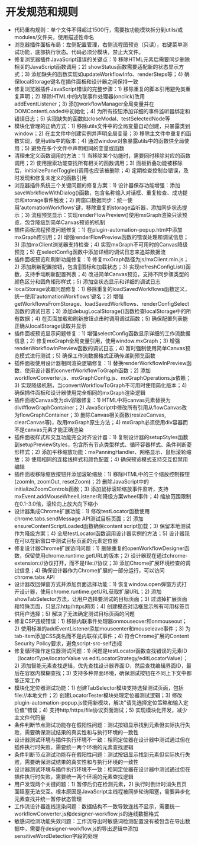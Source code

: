 # 开发规范和规则

- 代码重构规则：单个文件不得超过1500行，需要按功能模块拆分到utils/或modules/文件夹，使用描述性命名
- 浏览器插件面板布局：左侧配置管理，右侧流程图预览（只读），右键菜单测试功能，底部执行状态。代码必须分模块，禁止大文件。
- 修复浏览器插件JavaScript错误的关键点：1) 移除HTML元素后需要同步删除相关的JavaScript函数调用；2) showStatus函数需要适配新的状态显示方式；3) 添加缺失的函数实现如updateWorkflowInfo、renderSteps等；4) 确保localStorage键名在插件面板和设计器之间保持一致
- 修复浏览器插件JavaScript错误的完整步骤：1) 移除重复的脚本引用避免类重复声明；2) 移除HTML中的内联事件处理器(onclick)改用addEventListener；3) 添加workflowManager全局变量并在DOMContentLoaded中初始化；4) 为所有按钮添加详细的事件监听器绑定和错误日志；5) 实现缺失的函数如closeModal、testSelectedNode等
- 模块化管理的正确方式：1) 移除utils文件中的全局变量自动创建，只暴露类到window；2) 在主文件中创建实例并声明全局变量；3) 移除主文件中重复的函数实现，使用utils中的版本；4) 通过window对象暴露utils中的函数供全局使用；5) 避免在多个文件中声明相同的变量或函数
- 清理未定义函数调用的方法：1) 当移除某个功能时，需要同时移除对应的函数调用；2) 使用搜索功能查找所有相关的函数调用；3) 面板折叠功能被移除后，initializePanelToggle()调用也应该被删除；4) 定期检查控制台错误，及时发现和修复未定义的函数引用
- 浏览器插件系统三个关键问题的修复方案：1) 设计器保存功能增强：添加saveWorkflowWithDialog()函数，包含名称输入对话框、重复检查、成功提示和storage事件触发；2) 跨窗口数据同步：统一使用'automationWorkflows'键，移除重复的storage监听器，添加同步状态提示；3) 流程预览显示：实现renderFlowPreview()使用mxGraph渲染只读预览，包含降级到简单Canvas预览的机制
- 插件面板流程预览问题修复：1) 在plugin-automation-popup.html中添加mxGraph库引用；2) 增强renderFlowPreview函数的错误处理和调试信息；3) 添加mxClient浏览器支持检查；4) 实现mxGraph不可用时的Canvas降级预览；5) 在selectConfig函数中添加详细的调试日志来追踪数据流
- 插件面板预览和刷新功能修复：1) 修复mxGraph路径为js/mxClient.min.js；2) 添加刷新配置按钮，包含🔄图标和加载状态；3) 实现refreshConfigList()函数，支持手动刷新配置列表；4) 改进简单Canvas预览，支持不同步骤类型的颜色区分和圆角矩形样式；5) 添加空状态显示和详细的调试日志
- localStorage读取问题修复：1) 移除重复的loadSavedWorkflows函数定义，统一使用'automationWorkflows'键名；2) 增强getWorkflowsFromStorage、loadSavedWorkflows、renderConfigSelect函数的调试日志；3) 添加debugLocalStorage()函数检查localStorage中的所有数据；4) 在页面加载和刷新按钮点击时调用调试函数；5) 确保配置列表能正确从localStorage读取并显示
- 插件面板预览显示问题修复：1) 增强selectConfig函数显示详细的工作流数据信息；2) 修复mxGraph全局变量引用，使用window.mxGraph；3) 增强renderWorkflowInPreview函数的调试日志；4) 暂时强制使用简单Canvas预览模式进行测试；5) 确保工作流数据格式正确传递到预览函数
- 插件面板使用设计器相同渲染逻辑修复：1) 替换renderWorkflowInPreview函数，使用设计器的convertWorkflowToGraph函数；2) 添加workflowConverter.js、mxGraphConfig.js、mxGraphOperations.js依赖；3) 实现降级机制，当convertWorkflowToGraph不可用时使用简化版本；4) 确保插件面板和设计器使用完全相同的mxGraph渲染逻辑
- 插件面板Canvas改为div容器修复：1) HTML中将canvas元素替换为div#flowGraphContainer；2) JavaScript中修改所有引用从flowCanvas改为flowGraphContainer；3) 删除Canvas相关函数(resizeCanvas, clearCanvas等)，改用mxGraph原生方法；4) mxGraph必须使用div容器而不是canvas元素才能正确渲染
- 插件面板样式和交互功能完全对齐设计器：1) 复制设计器的setupStyles函数到setupPreviewStyles，包含所有节点类型样式、循环容器样式、条件判断菱形样式；2) 添加平移缩放功能：mxPanningHandler、网格显示、鼠标滚轮缩放；3) 使用相同的连接线样式和颜色配置；4) 确保预览模式支持交互但禁用编辑
- 插件面板移除缩放按钮并添加滚轮缩放：1) 移除HTML中的三个缩放控制按钮(zoomIn, zoomOut, resetZoom)；2) 删除JavaScript中的initializeZoomControls函数；3) 添加鼠标滚轮缩放事件监听，支持mxEvent.addMouseWheelListener和降级方案wheel事件；4) 缩放范围限制在0.1-3.0倍，滚轮向上放大向下缩小
- 设计器集成Chrome扩展功能：1) 修改testLocator函数使用chrome.tabs.sendMessage API测试目标页面；2) 添加ensureContentScriptLoaded函数确保content script加载；3) 保留本地测试作为降级方案；4) 全局testLocator函数调用设计器实例的方法；5) 设计器现在可以在新窗口中测试目标页面的元素定位器
- 修复设计器Chrome扩展访问问题：1) 删除重复的openWorkflowDesigner函数，保留使用chrome.runtime.getURL的版本；2) 设计器现在通过chrome-extension://协议打开，而不是file://协议；3) 添加Chrome扩展环境检查的调试信息；4) 确保设计器作为Chrome扩展的一部分运行，可以访问chrome.tabs API
- 设计器改回弹窗方式并添加页面选择功能：1) 恢复window.open弹窗方式打开设计器，使用chrome.runtime.getURL获取扩展URL；2) 添加showTabSelector方法，让用户选择要测试的目标页面；3) 过滤掉扩展页面和特殊页面，只显示http/https网页；4) 创建模态对话框显示所有可用标签页供用户选择；5) 解决了无法确定测试目标页面的问题
- 修复CSP违规错误：1) 移除内联事件处理器onmouseover和onmouseout；2) 使用标准的addEventListener添加mouseenter和mouseleave事件；3) 为tab-item添加CSS类名而不是内联样式事件；4) 符合Chrome扩展的Content Security Policy要求，避免script-src-self违规
- 修复循环操作定位器测试问题：1) 问题是testLocator函数查找错误的元素ID（locatorType/locatorValue vs editLocatorStrategy/editLocatorValue）；2) 添加智能元素查找逻辑，优先查找设计器界面ID，然后查找编辑界面ID，最后在容器内模糊查找；3) 支持多种界面环境，确保测试按钮在不同上下文中都能正常工作
- 模块化定位器测试功能：1) 创建TabSelector模块支持选择测试页面，包括file://本地文件；2) 创建LocatorTester模块处理定位器测试逻辑；3) 修改plugin-automation-popup.js使用新模块，解决"请先选择定位策略和输入定位值"错误；4) 支持http/https/file协议页面测试；5) 实现模块化开发，减少主文件代码量
- 条件判断节点测试功能存在假阳性问题：测试按钮显示找到元素但实际执行失败，需要确保测试结果的真实性和与执行环境的一致性
- 设计器测试环境与插件执行环境不一致：相同定位器在设计器中测试通过但在插件执行时失败，需要统一两个环境的元素查找逻辑
- 条件判断节点测试功能存在假阳性问题：测试按钮显示找到元素但实际执行失败，需要确保测试结果的真实性和与执行环境的一致性
- 设计器测试环境与插件执行环境不一致：相同定位器在设计器中测试通过但在插件执行时失败，需要统一两个环境的元素查找逻辑
- 用户发现两个关键问题：1) 暂停后仍在检测元素，2) 执行时倒计时消失且页面阻塞无法交互。根本原因是JavaScript主线程被同步轮询阻塞，需要异步化元素查找并统一暂停状态管理
- 工作流设计器连线渲染问题：数据结构不一致导致连线不显示，需要统一workflowConverter.js和designer-workflow.js的连线数据格式
- 敏感词检测功能失效问题：工作流导出时敏感词检测配置没有被包含在导出数据中，需要在designer-workflow.js的导出逻辑中添加sensitiveWordDetection字段的处理

